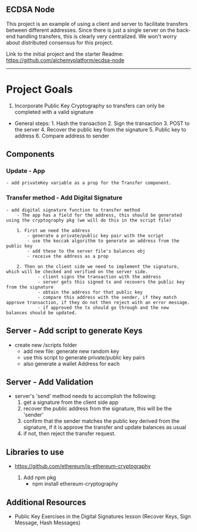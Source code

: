 ## ECDSA Node

This project is an example of using a client and server to facilitate transfers between different addresses. Since there is just a single server on the back-end handling transfers, this is clearly very centralized. We won't worry about distributed consensus for this project.

Link to the initial project and the starter Readme: https://github.com/alchemyplatform/ecdsa-node

********************************************************************

# Project Goals

1. Incorporate Public Key Cryptography so transfers can only be completed with a valid signature

- General steps:
		1. Hash the transaction
		2. Sign the transaction
		3. POST to the server
		4. Recover the public key from the signature
		5. Public key to address
		6. Compare address to sender

## Components

### Update - App
	- add privateKey variable as a prop for the Transfer component.

### Transfer method - Add Digital Signature

	- add digital signature function to transfer method
		- The app has a field for the address, this should be generated using the cryptography pkg (we will do this in the script file)

		1. First we need the address
			- generate a private/public key pair with the script
			- use the keccak algorithm to generate an address from the public key 
			- add these to the server file's balances obj
			- receive the address as a prop

		2. Then on the client side we need to implement the signature, which will be checked and verified on the server side.
				- client signs the transaction with the address
				- server gets this signed tx and recovers the public key from the signature
				- obtain the address for that public key
				- compare this address with the sender, if they match approve transaction, if they do not then reject with an error message.
				- if approved the tx should go through and the new balances should be updated.

## Server - Add script to generate Keys

- create new /scripts folder
    - add new file: generate new random key
    - use this script to generate private/public key pairs
    - also generate a wallet Address for each

## Server - Add Validation

- server's 'send' method needs to accomplish the following:
    1. get a signature from the client side app
    2. recover the public address from the signature, this will be the 'sender'
    3. confirm that the sender matches the public key derived from the signature, if it is approve the transfer and update balances as usual
    4. if not, then reject the transfer request.


## Libraries to use

- https://github.com/ethereum/js-ethereum-cryptography

	1. Add npm pkg
		- npm install ethereum-cryptography

## Additional Resources

* Public Key Exercises in the Digital Signatures lesson 
	(Recover Keys, Sign Message, Hash Messages)